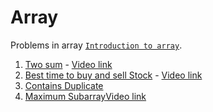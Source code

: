 # Array

Problems in array [`Introduction to array`]().


1. [Two sum](./Twosum.md) - [Video link]()
2. [Best time to buy and sell Stock](./besttimetobuyandsell.md) - [Video link]()
3. [Contains Duplicate](./containsduplicate.md)
4. [Maximum Subarray](./MaximumSubarray.md)[Video link](https://www.youtube.com/watch?v=Id_hZTV7_IA)
